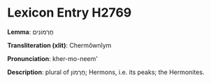 # Lexicon Entry H2769

**Lemma**: חֶרְמוֹנִים

**Transliteration (xlit)**: Chermôwnîym

**Pronunciation**: kher-mo-neem'

**Description**:
plural of חֶרְמוֹן; Hermons, i.e. its peaks; the Hermonites.

